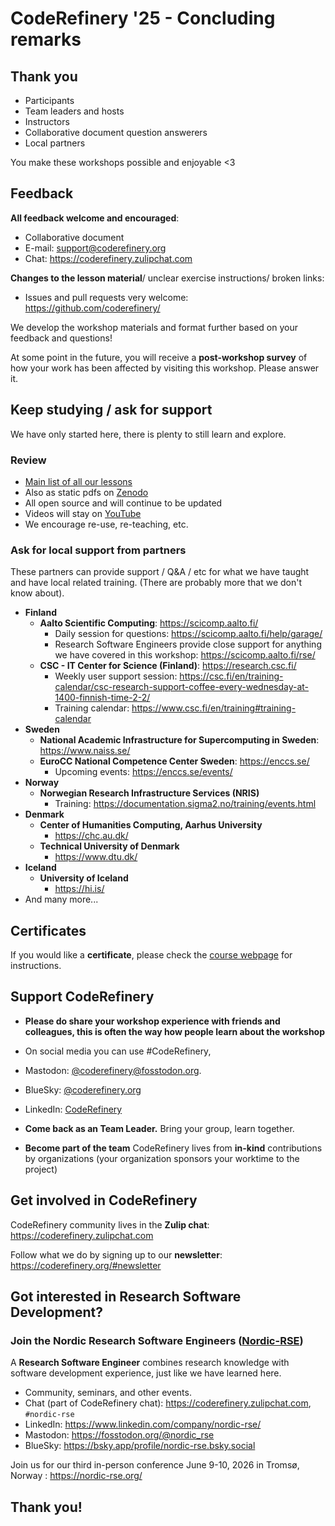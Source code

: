 # CodeRefinery '25 - Concluding remarks

## Thank you
- Participants
- Team leaders and hosts
- Instructors
- Collaborative document question answerers
- Local partners

You make these workshops possible and enjoyable <3

## Feedback

**All feedback welcome and encouraged**:
- Collaborative document
- E-mail: support@coderefinery.org
- Chat: https://coderefinery.zulipchat.com

**Changes to the lesson material**/ unclear exercise instructions/ broken links:
- Issues and pull requests very welcome: https://github.com/coderefinery/

We develop the workshop materials and format further based on your feedback and questions!

At some point in the future, you will receive a **post-workshop survey** of how your work has been affected by visiting this workshop. Please answer it.

## Keep studying / ask for support

We have only started here, there is plenty to still learn and explore.

### Review

- [Main list of all our lessons](https://coderefinery.org/lessons/)
- Also as static pdfs on [Zenodo](https://zenodo.org/communities/coderefinery/records?q=&f=resource_type%3Alesson&l=list&p=1&s=10&sort=newest)
- All open source and will continue to be updated
- Videos will stay on [YouTube](https://www.youtube.com/channel/UC47aupE7HKGduAjXKt1Gwrg)
- We encourage re-use, re-teaching, etc.

### Ask for local support from partners

These partners can provide support / Q&A / etc for what we have taught
and have local related training.  (There are probably more that we don't know
about).

* **Finland**
  * **Aalto Scientific Computing**: <https://scicomp.aalto.fi/>
    * Daily session for questions: <https://scicomp.aalto.fi/help/garage/>
    * Research Software Engineers provide close support for anything we
      have covered in this workshop: <https://scicomp.aalto.fi/rse/>
  * **CSC - IT Center for Science (Finland)**: <https://research.csc.fi/>
    * Weekly user support session: <https://csc.fi/en/training-calendar/csc-research-support-coffee-every-wednesday-at-1400-finnish-time-2-2/>
    * Training calendar: <https://www.csc.fi/en/training#training-calendar>
* **Sweden**
  * **National Academic Infrastructure for Supercomputing in Sweden**:
    <https://www.naiss.se/>
  * **EuroCC National Competence Center Sweden**: <https://enccs.se/>
    * Upcoming events: <https://enccs.se/events/>
* **Norway**
  * **Norwegian Research Infrastructure Services (NRIS)**
    * Training: <https://documentation.sigma2.no/training/events.html>
* **Denmark**
  * **Center of Humanities Computing, Aarhus University**
    *  <https://chc.au.dk/>
  * **Technical University of Denmark**
    *  <https://www.dtu.dk/>
* **Iceland**
  * **University of Iceland**
    *  <https://hi.is/>   
* And many more...

## Certificates

If you would like a **certificate**, please check the [course webpage](https://coderefinery.github.io/2025-09-09-workshop/certificates/) for instructions. 

## Support CodeRefinery

- **Please do share your workshop experience with friends and colleagues, this is often the way how people learn about the workshop**
- On social media you can use #CodeRefinery,
- Mastodon: [@coderefinery@fosstodon.org](https://fosstodon.org/@coderery).
- BlueSky: [@coderefinery.org](https://bsky.app/profile/coderefinery.org)
- LinkedIn: [CodeRefinery](https://www.linkedin.com/company/88414793)

- **Come back as an Team Leader.** Bring your group, learn together.
- **Become part of the team** CodeRefinery lives from **in-kind** contributions by organizations (your organization sponsors your worktime to the project)

## Get involved in CodeRefinery

CodeRefinery community lives in the **Zulip chat**: https://coderefinery.zulipchat.com

Follow what we do by signing up to our **newsletter**: https://coderefinery.org/#newsletter

## Got interested in Research Software Development?

### Join the Nordic Research Software Engineers ([Nordic-RSE](https://nordic-rse.org))

A **Research Software Engineer** combines research knowledge with
software development experience, just like we have learned here.

- Community, seminars, and other events.
- Chat (part of CodeRefinery chat): https://coderefinery.zulipchat.com, `#nordic-rse`
- LinkedIn: https://www.linkedin.com/company/nordic-rse/
- Mastodon: https://fosstodon.org/@nordic_rse
- BlueSky: https://bsky.app/profile/nordic-rse.bsky.social

Join us for our third in-person conference June 9-10, 2026 in Tromsø, Norway : <https://nordic-rse.org/>

## Thank you!
